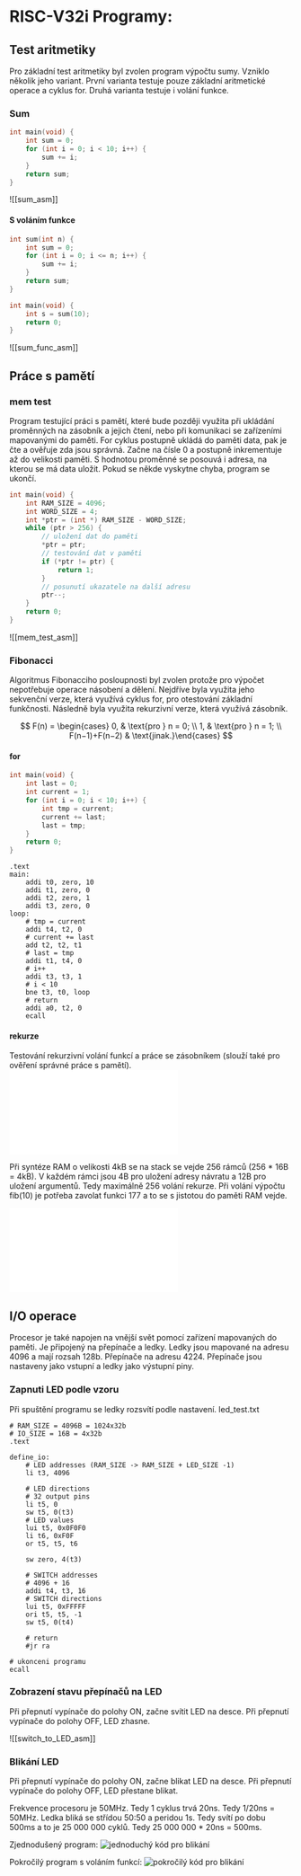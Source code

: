 # RISC-V32i Programy:

## Test aritmetiky
Pro základní test aritmetiky byl zvolen program výpočtu sumy. Vzniklo několik jeho variant. První varianta testuje pouze základní aritmetické operace a cyklus for. Druhá varianta testuje i volání funkce.
### Sum
```C
int main(void) {
    int sum = 0;
    for (int i = 0; i < 10; i++) {
        sum += i;
    }
    return sum;
}
```

![[sum_asm]]

#### S voláním funkce
```C
int sum(int n) {
    int sum = 0;
    for (int i = 0; i <= n; i++) {
        sum += i;
    }
    return sum;
}

int main(void) {
    int s = sum(10);
    return 0;
}
```

![[sum_func_asm]]

## Práce s pamětí
### mem test
Program testující práci s pamětí, které bude později využita při ukládání proměnných na zásobník a jejich čtení, nebo při komunikaci se zařízeními mapovanými do paměti. For cyklus postupně ukládá do paměti data, pak je čte a ověřuje zda jsou správná. Začne na čísle 0 a postupně inkrementuje až do velikosti paměti. S hodnotou proměnné se posouvá i adresa, na kterou se má data uložit. Pokud se někde vyskytne chyba, program se ukončí.

```C
int main(void) {
    int RAM_SIZE = 4096;
    int WORD_SIZE = 4;
    int *ptr = (int *) RAM_SIZE - WORD_SIZE;
    while (ptr > 256) {
        // uložení dat do paměti
        *ptr = ptr;
        // testování dat v paměti
        if (*ptr != ptr) {
            return 1;
        }
        // posunutí ukazatele na další adresu
        ptr--;
    }
    return 0;
}
```
![[mem_test_asm]]

### Fibonacci
Algoritmus Fibonacciho posloupnosti byl zvolen protože pro výpočet nepotřebuje operace násobení a dělení. Nejdříve byla využita jeho sekvenční verze, která využívá cyklus for, pro otestování základní funkčnosti. Následně byla využita rekurzivní verze, která využívá zásobník. 

$$
F(n) = 
\begin{cases}
	0, & \text{pro } n = 0; \\
	1, & \text{pro } n = 1; \\
	F(n−1)​+F(n−2) & \text{jinak.}​
\end{cases}
$$

#### for
```C
int main(void) {
    int last = 0;
    int current = 1;
    for (int i = 0; i < 10; i++) {
        int tmp = current;
        current += last;
        last = tmp;
    }
    return 0;
}
```

```assembly
.text
main:
    addi t0, zero, 10
    addi t1, zero, 0
    addi t2, zero, 1
    addi t3, zero, 0
loop:
    # tmp = current
    addi t4, t2, 0
    # current += last
    add t2, t2, t1
    # last = tmp
    addi t1, t4, 0
    # i++
    addi t3, t3, 1
    # i < 10
    bne t3, t0, loop
    # return
    addi a0, t2, 0
    ecall
```

#### rekurze
Testování rekurzivní volání funkcí a práce se zásobníkem (slouží také pro ověření správné práce s pamětí).
![C kód](./programs/fibonaci_rekurze_c.md)

Při syntéze RAM o velikosti 4kB se na stack se vejde 256 rámců (256 * 16B = 4kB). V každém rámci jsou 4B pro uložení adresy návratu a 12B pro uložení argumentů. Tedy maximálně 256 volání rekurze. Při volání výpočtu fib(10) je potřeba zavolat funkci 177 a to se s jistotou do paměti RAM vejde.

![asembly kód](fibonaci_rekurze_asm.md)

## I/O operace
Procesor je také napojen na vnější svět pomocí zařízení mapovaných do paměti. Je připojený na přepínače a ledky. Ledky jsou mapované na adresu 4096 a mají rozsah 128b. Přepínače na adresu 4224. Přepínače jsou nastaveny jako vstupní a ledky jako výstupní piny. 

### Zapnuti LED podle vzoru
Při spuštění programu se ledky rozsvítí podle nastavení. 
led_test.txt
```assembly
# RAM_SIZE = 4096B = 1024x32b
# IO_SIZE = 16B = 4x32b
.text

define_io:
    # LED addresses (RAM_SIZE -> RAM_SIZE + LED_SIZE -1)
    li t3, 4096   

    # LED directions
    # 32 output pins
    li t5, 0
    sw t5, 0(t3)
    # LED values
    lui t5, 0x0F0F0
    li t6, 0xF0F
    or t5, t5, t6

    sw zero, 4(t3)

    # SWITCH addresses
    # 4096 + 16
    addi t4, t3, 16
    # SWITCH directions
    lui t5, 0xFFFFF
    ori t5, t5, -1
    sw t5, 0(t4)

    # return
    #jr ra

# ukonceni programu
ecall
```

### Zobrazení stavu přepínačů na LED
Při přepnutí vypínače do polohy ON, začne svítit LED na desce. Při přepnutí vypínače do polohy OFF, LED zhasne.

![[switch_to_LED_asm]]

### Blikání LED
Při přepnutí vypínače do polohy ON, začne blikat LED na desce. Při přepnutí vypínače do polohy OFF, LED přestane blikat.

Frekvence procesoru je 50MHz. Tedy 1 cyklus trvá 20ns. Tedy 1/20ns = 50MHz.
Ledka bliká se střídou 50:50 a peridou 1s. Tedy svítí po dobu 500ms a to je 25 000 000 cyklů. Tedy 25 000 000 * 20ns = 500ms.

Zjednodušený program:
![jednoduchý kód pro blikání](./programs/blink_simple_asm)

Pokročilý program s voláním funkcí:
![pokročilý kód pro blikání](./programs/blink_complex_asm)
